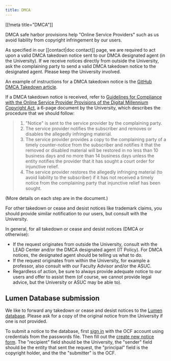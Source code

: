 ```yaml
---
title: DMCA
---
```


[[!meta title="DMCA"]]

DMCA safe harbor provisions help "Online Service Providers" such as us
avoid liability from copyright infringement by our users.

As specified in our [[contact|doc contact]] page, we are required to act upon a
valid DMCA takedown notice sent to our DMCA designated agent (in the
University). If we receive notices directly from outside the University, ask the
complaining party to send a valid DMCA takedown notice to the designated agent.
Please keep the University involved.

An example of instructions for a DMCA takedown notice is the
[GitHub DMCA Takedown article](https://help.github.com/articles/dmca-takedown).

If a DMCA takedown notice is received, refer to
[Guidelines for Compliance with the Online Service Provider Provisions
of the Digital Millennium Copyright
Act](http://policy.ucop.edu/doc/7000472/DMCA), a 6-page document by the
University, which describes the procedure that we should follow:

> 1.  "Notice" is sent to the service provider by the complaining party.
> 2.  The service provider notifies the subscriber and removes or
>     disables the allegedly infringing material.
> 3.  The service provider provides a copy to the complaining party of
>     a timely counter-notice from the subscriber and notifies it that
>     the removed or disabled material will be restored in no less
>     than 10 business days and no more than 14 business days unless
>     the entity notifies the provider that it has sought a court
>     order for injunctive relief.
> 4.  The service provider restores the allegedly infringing material
>     (to avoid liability to the subscriber) if it has not received a
>     timely notice from the complaining party that injunctive relief
>     has been sought.

(More details on each step are in the document.)

For other takedown or cease and desist notices like trademark claims,
you should provide similar notification to our users, but consult
with the University.

In general, for all takedown or cease and desist notices
(DMCA or otherwise):

- If the request originates from outside the University,
  consult with the LEAD Center and/or the DMCA designated agent
  (IT Policy). For DMCA notices, the designated agent should
  be telling us what to do.
- If the request originates from within the University,
  for example a professor, also consult with our Faculty Advisor
  and/or the ASUC.
- Regardless of action, be sure to always provide adequate notice
  to our users and offer to assist them
  (of course, we cannot provide legal advice, but the University
  or ASUC may be able to).

## Lumen Database submission

We like to forward any takedown or cease and desist notices to the [Lumen
database](https://lumendatabase.org/). Please ask for a copy of the original
notice from the University if one is not provided.

To submit a notice to the database, first [sign
in](https://lumendatabase.org/users/sign_in) with the OCF account using
credentials from the passwords file. Then fill out the [create new notice
form](https://lumendatabase.org/notices/new). The "recipient" field should be
the University, the "sender" field should be the entity that sent the request,
the "principal" field is the copyright holder, and the the "submitter" is the
OCF.
